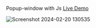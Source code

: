 Popup-window with Js [Live Demo](https://davit2605.github.io/Popup-window/)

![Screenshot 2024-02-20 130535](https://github.com/Davit2605/Davit2605.github.io/assets/125227660/b3327706-4241-40d1-9634-9b776aef07ff)

